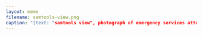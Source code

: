 ```yaml
---
layout: meme
filename: samtools-view.png
caption: "[text: "samtools view", photograph of emergency services attending to what's left of your terminal]"
---
```

